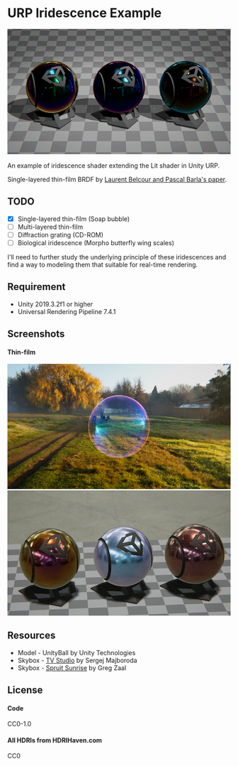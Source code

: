 # URP Iridescence Example
![](/Images/sample-01.png)

An example of iridescence shader extending the Lit shader in Unity URP.

Single-layered thin-film BRDF by [Laurent Belcour and Pascal Barla's paper](https://hal.archives-ouvertes.fr/hal-01518344/document).

## TODO
- [x] Single-layered thin-film (Soap bubble)
- [ ] Multi-layered thin-film
- [ ] Diffraction grating (CD-ROM)
- [ ] Biological iridescence (Morpho butterfly wing scales)

I'll need to further study the underlying principle of these iridescences and find a way to modeling them that suitable for real-time rendering.

## Requirement
- Unity 2019.3.2f1 or higher
- Universal Rendering Pipeline 7.4.1

## Screenshots
#### Thin-film
![](/Images/sample-02.png)
![](/Images/screenshot-thinfilm-metals.png)

## Resources
- Model - UnityBall by Unity Technologies
- Skybox - [TV Studio](https://hdrihaven.com/hdri/?h=tv_studio) by Sergej Majboroda
- Skybox - [Spruit Sunrise](https://hdrihaven.com/hdri/?h=spruit_sunrise) by Greg Zaal

## License
#### Code
CC0-1.0

#### All HDRIs from HDRIHaven.com
CC0
